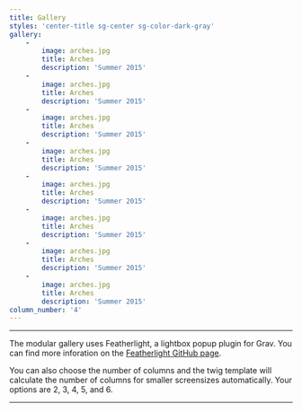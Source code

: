 ```yaml
---
title: Gallery
styles: 'center-title sg-center sg-color-dark-gray'
gallery:
    -
        image: arches.jpg
        title: Arches
        description: 'Summer 2015'
    -
        image: arches.jpg
        title: Arches
        description: 'Summer 2015'
    -
        image: arches.jpg
        title: Arches
        description: 'Summer 2015'
    -
        image: arches.jpg
        title: Arches
        description: 'Summer 2015'
    -
        image: arches.jpg
        title: Arches
        description: 'Summer 2015'
    -
        image: arches.jpg
        title: Arches
        description: 'Summer 2015'
    -
        image: arches.jpg
        title: Arches
        description: 'Summer 2015'
    -
        image: arches.jpg
        title: Arches
        description: 'Summer 2015'
column_number: '4'
---
```


---
The modular gallery uses Featherlight, a lightbox popup plugin for Grav. You can find more inforation on the [Featherlight GitHub <i class="fa fa-github"></i> page](https://github.com/getgrav/grav-plugin-featherlight).

You can also choose the number of columns and the twig template will calculate the number of columns for smaller screensizes automatically. Your options are 2, 3, 4, 5, and 6.

---

